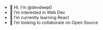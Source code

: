 - 👋 Hi, I’m @devdeep0
- 👀 I’m interested in Web Dev
- 🌱 I’m currently learning React
- 💞️ I’m looking to collaborate on Open Source


<!---
devdeep0/devdeep0 is a ✨ special ✨ repository because its `README.md` (this file) appears on your GitHub profile.
You can click the Preview link to take a look at your changes.
--->
